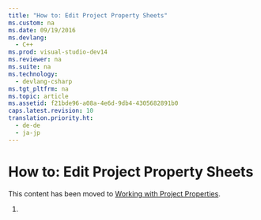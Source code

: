 ```yaml
---
title: "How to: Edit Project Property Sheets"
ms.custom: na
ms.date: 09/19/2016
ms.devlang: 
  - C++
ms.prod: visual-studio-dev14
ms.reviewer: na
ms.suite: na
ms.technology: 
  - devlang-csharp
ms.tgt_pltfrm: na
ms.topic: article
ms.assetid: f21bde96-a08a-4e6d-9db4-4305682891b0
caps.latest.revision: 10
translation.priority.ht: 
  - de-de
  - ja-jp
---
```

# How to: Edit Project Property Sheets
This content has been moved to [Working with Project Properties](../vs140/Working-with-Project-Properties.md).  
  
1.